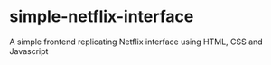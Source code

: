 # simple-netflix-interface
A simple frontend replicating Netflix interface using HTML, CSS and Javascript
